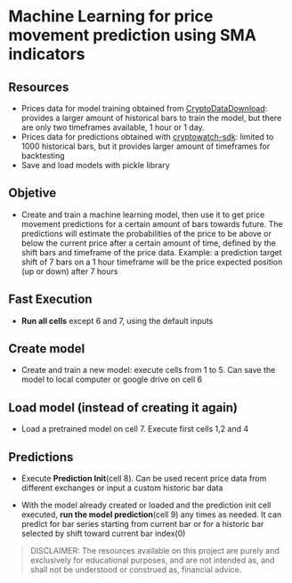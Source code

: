 # Machine Learning for price movement prediction using SMA indicators

## **Resources**

* Prices data for model training obtained from [CryptoDataDownload](https://www.cryptodatadownload.com/): provides a larger amount of historical bars to train the model, but there are only two timeframes available, 1 hour or 1 day.
* Prices data for predictions obtained with [cryptowatch-sdk](https://github.com/cryptowatch/cw-sdk-python): limited to 1000 historical bars, but it provides larger amount of timeframes for backtesting
* Save and load models with pickle library

## **Objetive**

* Create and train a machine learning model, then use it
to get price movement predictions for a certain amount of bars towards future. The predictions will estimate the probabilities of the price to be above or below the current price after a certain amount of time, defined by the shift bars and timeframe of the price data. Example: a prediction target shift of 7 bars on a 1 hour timeframe will be the price expected position (up or down) after 7 hours

## **Fast Execution**

* **Run all cells** except 6 and 7, using the default inputs

## **Create model**

* Create and train a new model: execute cells from 1 to 5. Can save the model to local computer or google drive on cell 6

## **Load model (instead of creating it again)**

* Load a pretrained model on cell 7. Execute first cells 1,2 and 4

## **Predictions**

* Execute **Prediction Init**(cell 8). Can be used recent price data from different exchanges or input a custom historic bar data

* With the model already created or loaded and the prediction init cell executed, **run the model prediction**(cell 9) any times as needed. It can predict for bar series starting from current bar or for a historic bar selected by shift toward current bar index(0)

>DISCLAIMER: The resources available on this project are purely and exclusively for educational purposes, and are not intended as, and shall not be understood or construed as, financial advice.
